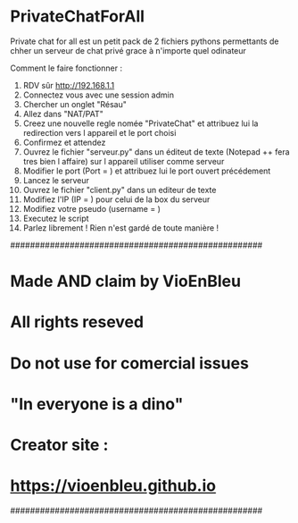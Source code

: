# PrivateChatForAll

Private chat for all est un petit pack de 2 fichiers pythons permettants de chher un serveur de chat privé grace à n'importe quel odinateur

Comment le faire fonctionner :
1. RDV sûr http://192.168.1.1
2. Connectez vous avec une session admin
3. Chercher un onglet "Résau"
4. Allez dans "NAT/PAT"
5. Creez une nouvelle regle nomée "PrivateChat" et attribuez lui la redirection vers l appareil et le port choisi
6. Confirmez et attendez
7. Ouvrez le fichier "serveur.py" dans un éditeut de texte (Notepad ++ fera tres bien l affaire) sur l appareil utiliser comme serveur
8. Modifier le port (Port = ) et attribuez lui le port ouvert précédement
9. Lancez le serveur 
10. Ouvrez le fichier "client.py" dans un editeur de texte
11. Modifiez l'IP (IP = ) pour celui de la box du serveur
12. Modifiez votre pseudo (username = )
13. Executez le script
14. Parlez librement ! Rien n'est gardé de toute manière ! 


###################################################
# Made AND claim by VioEnBleu                     #
# All rights reseved                              #
# Do not use for comercial issues                 #
# "In everyone is a dino"                         #
#                                                 #
# Creator site :                                  #
# https://vioenbleu.github.io                     #
###################################################
